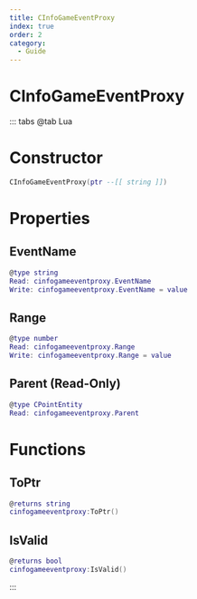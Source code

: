 ```yaml
---
title: CInfoGameEventProxy
index: true
order: 2
category:
  - Guide
---
```


# CInfoGameEventProxy

::: tabs
@tab Lua
# Constructor
```lua
CInfoGameEventProxy(ptr --[[ string ]])
```
# Properties
## EventName 
```lua
@type string
Read: cinfogameeventproxy.EventName
Write: cinfogameeventproxy.EventName = value
```
## Range 
```lua
@type number
Read: cinfogameeventproxy.Range
Write: cinfogameeventproxy.Range = value
```
## Parent (Read-Only)
```lua
@type CPointEntity
Read: cinfogameeventproxy.Parent
```
# Functions
## ToPtr
```lua
@returns string
cinfogameeventproxy:ToPtr()
```
## IsValid
```lua
@returns bool
cinfogameeventproxy:IsValid()
```

:::